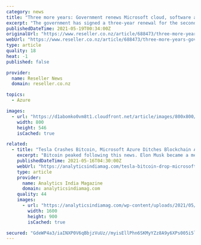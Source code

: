 ```yaml
---
category: news
title: "Three more years: Government renews Microsoft cloud, software and services deal"
excerpt: "The government has signed a three-year renewal for the second term of the Microsoft cloud, software and services agreement."
publishedDateTime: 2021-05-19T00:34:00Z
originalUrl: "https://www.reseller.co.nz/article/688473/three-more-years-government-renews-microsoft-cloud-software-services-deal/"
webUrl: "https://www.reseller.co.nz/article/688473/three-more-years-government-renews-microsoft-cloud-software-services-deal/"
type: article
quality: 18
heat: -1
published: false

provider:
  name: Reseller News
  domain: reseller.co.nz

topics:
  - Azure

images:
  - url: "https://d1abomko0vm8t1.cloudfront.net/article/images/800x800/dimg/img_20190327_063139.jpg"
    width: 800
    height: 546
    isCached: true

related:
  - title: "Tesla Crashes Bitcoin, Microsoft Azure Ditches Blockchain And More In This Week’s Top News"
    excerpt: "Bitcoin peaked following this news. Elon Musk became a messiah for the crypto community. His tweets had the potential."
    publishedDateTime: 2021-05-16T04:30:00Z
    webUrl: "https://analyticsindiamag.com/tesla-bitcoin-drop-microsoft-azure-blockchain-top-news/"
    type: article
    provider:
      name: Analytics India Magazine
      domain: analyticsindiamag.com
    quality: 44
    images:
      - url: "https://analyticsindiamag.com/wp-content/uploads/2021/05/top-news-may-2021.jpg"
        width: 1600
        height: 900
        isCached: true

secured: "GdeWP4a3/iaINXP0V6qBbjzVuUz//myisEllPhn6SKMyYZz8A9y6XPs005i5lrmlWwRaxRnwX/q0lhRvvRL1RJA88ypjZJ7cDBZ3+suLxmFRBtYJUi7oEeU4C9VSv67OBYGdDj95h8MZUcC3NGJ5IOqFjjFyxtWdxnlE+RIbaMYdqlcLaoAE3/qEkyjdKGMKDoov684XiuR0kPwndtH/9eYDOL84nkcSf9nDW4fAAUjRiIWaXKvoCNsSFgiIMAzqgbrep8QHmJ0x7OBR0PVD1lFxavbb6Lfqp0JInWDAXkEYUzCuQarDuPiwP8yWy2GE2nj6/8M3DtZVL4farvUTLYkQuIaRamuxO+kEJzyvmf4=;iiTob1CJnLO0jk0B/OfW/A=="
---
```


